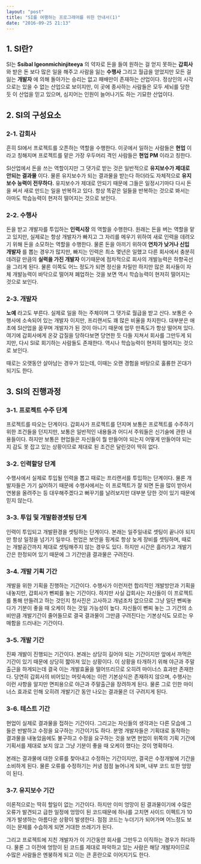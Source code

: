 ```yaml
---
layout: "post"
title: "SI를 여행하는 프로그래머를 위한 안내서(1)"
date: "2016-09-25 21:13"
---
```

## 1. SI란?

SI는 **Ssibal Igeonmichinjiteeya** 의 약자로 돈을 들여 원하는 걸 얻지 못하는 **갑회사** 와 받은 돈 보다 많은 일을 해주고 사람을 잃는 **수행사** 그리고 월급을 얻었지만 모든 걸 잃는 **개발자** 에 의해 돌아가는 승리는 없고 패배만이 존재하는 산업이다. 정상인의 시각으로는 있을 수 없는 산업으로 보이지만, 이 곳에 종사하는 사람들은 모두 세뇌를 당한 듯 이 산업을 믿고 있으며, 심지어는 인원이 늘어나기도 하는 기묘한 산업이다.

## 2. SI의 구성요소

### 2-1. 갑회사

흔히 SI에서 프로젝트를 오픈하는 역할을 수행한다. 이곳에서 일하는 사람들은 **현업** 이라고 칭해지며 프로젝트를 맡은 가장 우두머리 격인 사람들은 **현업 PM** 이라고 칭한다.

SI산업에서 돈을 쓰는 역할이지만 그 댓가로 받는 것은 일반적으로 **유지보수가 제대로 안되는 결과물** 이다. 물론 유지보수가 되는 결과물을 받는다 하더라도 자체적으로 **유지보수 능력이 전무하다.** 유지보수가 제대로 안되기 때문에 그들은 일정시기마다 다시 돈을 써서 새로 만드는 일을 반복하고 있다. 항상 똑같은 일들을 반복하는 것으로 봐서는 아마도 학습능력이 현저히 떨어지는 것으로 보인다.

### 2-2. 수행사

돈을 받고 개발자를 투입하는 **인력시장** 의 역할을 수행한다. 원래는 돈을 버는 역할을 맡고 있지만, 실제로는 항상 개발자가 빠지고 그 자리를 메우기 위하여 새로 인력을 데려오기 위해 돈을 소모하는 역할을 수행한다. 물론 돈을 아끼기 위하여 **연차가 낮거나 신입 개발자** 를 뽑는 경우가 많지만, 빠지는 인력은 최소 몇년은 일했고 다른 회사에서 충분히 데려갈 만큼의 **실력을 가진 개발자** 이기때문에 점차적으로 회사의 개발능력은 하향곡선을 그리게 된다. 물론 이쪽도 어느 정도가 되면 정신을 차릴만 하지만 많은 회사들이 자체 개발능력이 바닥으로 떨어져 폐업하는 것을 보면 역시 학습능력이 현저히 떨어지는 것으로 보인다.

### 2-3. 개발자

**노예** 라고도 부른다. 실제로 일을 하는 주체이며 그 댓가로 월급을 받고 산다. 보통은 수행사에 소속되어 있는 개발자 이지만, 프리랜서도 꽤 많은 비율을 차지한다. 대부분은 애초에 SI산업을 꿈꾸며 개발자가 된 것이 아니기 때문에 업무 만족도가 항상 떨어져 있다. 여기에 갑회사에게 온갖 갑질을 당하다보면 당연한 듯 다들 지쳐서 회사를 그만두게 되지만, 다시 SI로 회기하는 사람들도 존재한다. 역시나 학습능력이 현저히 떨어지는 것으로 보인다.

때로는 오랫동안 살아남는 경우가 있는데, 이때는 오랜 경험을 바탕으로 훌륭한 꼰대가 되기도 한다.

## 3. SI의 진행과정

### 3-1. 프로젝트 수주 단계

프로젝트를 따오는 단계이다. 갑회사가 프로젝트를 던지며 보통은 프로젝트를 수주하기 위한 조건들을 던지지만, 보통은 일반적인 내용들과 어디서 주워들은 신기술에 관한 내용들이다. 하지만 보통은 현업들은 자신들이 뭘 만들어야 되는지 어떻게 만들어야 되는지 감도 못 잡고 있는 상황이므로 제대로 된 조건은 달린것이 딱히 없다.

### 3-2. 인력할당 단계

수행사에서 실제로 투입될 인력을 뽑고 때로는 프리랜서를 투입하는 단계이다. 물론 개발자들은 가기 싫어하기 때문에 수행사에서는 이 프로젝트가 잘 되면 돈을 많이 받아서 연봉을 올려주는 등 대우해주겠다고 뻐꾸기를 날려보지만 대부분 당한 것이 있기 때문에 믿지 않는다.

### 3-3. 투입 및 개발환경셋팅 단계

인력이 투입되고 개발환경을 셋팅하는 단계이다. 본래는 일주일내로 셋팅이 끝나야 되지만 항상 일정을 넘기기 일쑤다. 현업은 보안을 핑계로 항상 늦게 장비를 셋팅하며, 때로는 개발공간까지 제대로 셋팅해주지 않는 경우도 있다. 하지만 시간은 흘러가고 개발기간은 한정되어 있기 때문에 그 기간만큼 결과물은 구려진다.

### 3-4. 개발 기획 기간

개발을 위한 기획을 진행하는 기간이다. 수행사가 이런저런 합리적인 개발방안과 기획을 내놓지만, 갑회사가 뻰찌를 놓는 기간이다. 하지만 사실 갑회사는 자신들이 이 프로젝트를 통해 만들려고 하는 것인지 청사진은 고사하고 개념조차 없으므로 그냥 일단 뻰찌놓다가 기분이 좋을 때 오케이 하는 것일 가능성이 높다. 자신들이 뻰찌 놓는 그 기간의 소비만큼 개발기간이 줄어들므로 결국 결과물이 그만큼 구려진다는 기본상식도 모르는 우매함을 드러내는 기간이다.

### 3-5. 개발 기간

진짜 개발이 진행되는 기간이다. 본래는 상당히 길어야 되는 기간이지만 앞에서 까먹은 기간이 있기 때문에 상당히 짧아져 있는 상황이다. 이 상황을 타개하기 위해 야근과 주말출근을 하게되는데 결국 이는 개발효율을 떨어뜨리므로 오히려 마이너스 효과만 존재한다. 당연히 갑회사의 비어있는 머릿속에는 이런 기본상식은 존재하지 않으며, 수행사는 이런 사항을 알지만 면피용으로 야근과 주말출근을 장려하게 된다. 물론 그로 인한 마이너스 효과로 인해 오히려 개발기간 동안 나오는 결과물은 더 구려지게 된다.

### 3-6. 테스트 기간

현업이 실제로 결과물을 접하는 기간이다. 그리고는 자신들의 생각과는 다른 모습에 그들은 반발하고 수정을 요구하는 기간이기도 하다. 분명 개발자들은 기획대로 동작하는 결과물을 내놓았음에도 불구하고 수정을 요구하는 것을 보면 현업이 위쪽의 기획 기간에 기획서를 제대로 보지 않고 그냥 기분이 좋을 때 오케이 했다는 것이 명확하다.

본래는 결과물에 대한 오류를 찾아내고 수정하는 기간이지만, 결국은 수정개발에 기간을 소비하게 된다. 물론 오류를 수정하기는 커녕 점점 늘어나게 되며, 내부 코드 또한 엉망이 된다.

### 3-7. 유지보수 기간

이론적으로는 딱히 할일이 없는 기간이다. 하지만 이미 엉망이 된 결과물이기에 수많은 오류가 발견되고 급한 일정에 엉망이 된 코드때문에 하나를 고치면 사이드 이펙트가 10개가 발생하는 아름다운 상황이 발생한다. 점점 코드는 누더기가 되어가며 어느정도 보이는 문제를 수습하게 되면 거대한 쓰레기가 된다.

그리고 프로젝트에 지친 개발자가 이 기간동안 회사를 그만두고 이직하는 경우가 허다하다. 물론 그 이전에 엉망이 된 코드를 제대로 파악하고 있는 사람은 해당 개발자이므로 수많은 사람들은 멘붕하게 되고 이는 큰 혼란으로 이어지기도 한다.
